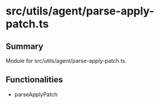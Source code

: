 # src/utils/agent/parse-apply-patch.ts

## Summary
Module for src/utils/agent/parse-apply-patch.ts.

## Functionalities
- parseApplyPatch